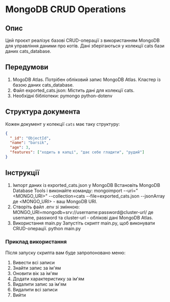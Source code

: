 # MongoDB CRUD Operations

## Опис

Цей проєкт реалізує базові CRUD-операції з використанням MongoDB для управління даними про котів.
Дані зберігаються у колекції cats бази даних cats_database.

## Передумови

1. MogoDB Atlas.
   Потрібен обліковий запис MongoDB Atlas.
   Кластер із базою даних cats_database.
2. Файл exported_cats.json:
   Містить дані для колекції cats.
3. Необхідні бібліотеки:
   pymongo
   python-dotenv

## Структура документа

Кожен документ у колекції `cats` має таку структуру:

```json
{
  "_id": "ObjectId",
  "name": "barsik",
  "age": 3,
  "features": ["ходить в капці", "дає себе гладити", "рудий"]
}
```

## Інструкції

1. Імпорт даних із exported_cats.json у MongoDB
   Встановіть MongoDB Database Tools і виконайте команду:
   mongoimport --uri="<MONGO_URI>" --collection=cats --file=exported_cats.json --jsonArray  
   де <MONGO_URI> - ваш MongoDB URI.
2. Створіть файл .env зі змінною:
   MONGO_URI=mongodb+srv://username:password@cluster-url/
   де username, password та cluster-url - облікові дані MongoDB Atlas.
3. Використання main.py
   Запустіть скрипт main.py, щоб виконувати CRUD-операції.
   python main.py

### Приклад використання

Після запуску скрипта вам буде запропоновано меню:

1. Вивести всі записи
2. Знайти запис за ім'ям
3. Оновити вік за ім'ям
4. Додати характеристику за ім'ям
5. Видалити запис за ім'ям
6. Видалити всі записи
7. Вийти
